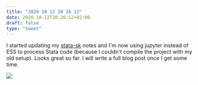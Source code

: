 ```yaml
---
title: "2020 10 12 20 26 12"
date: 2020-10-12T20:26:12+02:00
draft: false
type: "tweet"
---
```

I started updating my [stata-sk](https://aliquote.org/articles/stata-sk/) notes and I'm now using jupyter instead of ESS to process Stata code (because I couldn't compile the project with my old setup). Looks great so far. I will write a full blog post once I get some time.

![](/img/2020-10-11-09-05-06.png)
